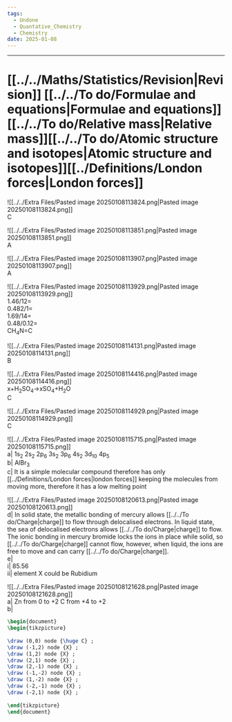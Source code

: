 ```yaml
---
tags:
  - Undone
  - Quantative_Chemistry
  - Chemistry
date: 2025-01-08
---
```

---  
# [[../../Maths/Statistics/Revision|Revision]] [[../../To do/Formulae and equations|Formulae and equations]][[../../To do/Relative mass|Relative mass]][[../../To do/Atomic structure and isotopes|Atomic structure and isotopes]][[../Definitions/London forces|London forces]]  
![[../../Extra Files/Pasted image 20250108113824.png|Pasted image 20250108113824.png]]  
C  
  
![[../../Extra Files/Pasted image 20250108113851.png|Pasted image 20250108113851.png]]  
A  
  
![[../../Extra Files/Pasted image 20250108113907.png|Pasted image 20250108113907.png]]  
A  
  
![[../../Extra Files/Pasted image 20250108113929.png|Pasted image 20250108113929.png]]  
1.46/12=  
0.482/1=  
1.69/14=  
0.48/0.12=  
CH$_4$N=C  
  
![[../../Extra Files/Pasted image 20250108114131.png|Pasted image 20250108114131.png]]  
B  
  
![[../../Extra Files/Pasted image 20250108114416.png|Pasted image 20250108114416.png]]  
x+H$_2$SO$_4$->xSO$_4$+H$_2$O  
C  
  
![[../../Extra Files/Pasted image 20250108114929.png|Pasted image 20250108114929.png]]  
C  
  
![[../../Extra Files/Pasted image 20250108115715.png|Pasted image 20250108115715.png]]  
a| 1s$_2$ 2s$_2$ 2p$_6$ 3s$_2$ 3p$_6$ 4s$_2$ 3d$_{10}$ 4p$_5$  
b| AlBr$_3$  
c| It is a simple molecular compound therefore has only [[../Definitions/London forces|london forces]] keeping the molecules from moving more, therefore it has a low melting point  
  
![[../../Extra Files/Pasted image 20250108120613.png|Pasted image 20250108120613.png]]  
d| In solid state, the metallic bonding of mercury allows [[../../To do/Charge|charge]] to flow through delocalised electrons. In liquid state, the sea of delocalised electrons allows [[../../To do/Charge|charge]] to flow. The ionic bonding in mercury bromide locks the ions in place while solid, so [[../../To do/Charge|charge]] cannot flow, however, when liquid, the ions are free to move and can carry [[../../To do/Charge|charge]].  
e|  
i| 85.56  
ii| element X could be Rubidium   
  
![[../../Extra Files/Pasted image 20250108121628.png|Pasted image 20250108121628.png]]  
a| Zn from 0 to +2           C from +4 to +2  
b|  
```tikz  
\begin{document}  
\begin{tikzpicture}  
  
\draw (0,0) node {\huge C} ;  
\draw (-1,2) node {X} ;  
\draw (1,2) node {X} ;  
\draw (2,1) node {X} ;  
\draw (2,-1) node {X} ;  
\draw (-1,-2) node {X} ;  
\draw (1,-2) node {X} ;  
\draw (-2,-1) node {X} ;  
\draw (-2,1) node {X} ;  
  
\end{tikzpicture}  
\end{document}  
```  
